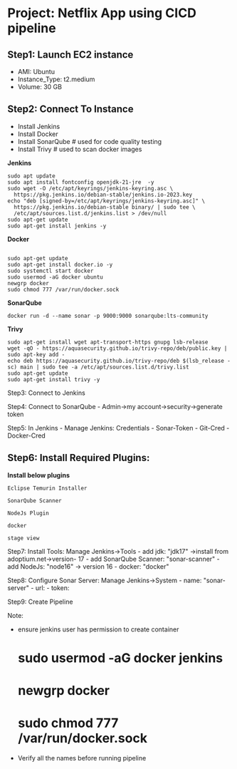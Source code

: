 # Project: Netflix App using CICD pipeline

## Step1: Launch EC2 instance
 - AMI: Ubuntu
 - Instance_Type: t2.medium
 - Volume: 30 GB

## Step2: Connect To Instance
 - Install Jenkins
 - Install Docker
 - Install SonarQube    # used for code quality testing
 - Install Trivy        # used to scan docker images
      
**Jenkins**
````
sudo apt update
sudo apt install fontconfig openjdk-21-jre  -y
sudo wget -O /etc/apt/keyrings/jenkins-keyring.asc \
  https://pkg.jenkins.io/debian-stable/jenkins.io-2023.key
echo "deb [signed-by=/etc/apt/keyrings/jenkins-keyring.asc]" \
  https://pkg.jenkins.io/debian-stable binary/ | sudo tee \
  /etc/apt/sources.list.d/jenkins.list > /dev/null
sudo apt-get update
sudo apt-get install jenkins -y
````
**Docker**
````

sudo apt-get update
sudo apt-get install docker.io -y
sudo systemctl start docker
sudo usermod -aG docker ubuntu
newgrp docker
sudo chmod 777 /var/run/docker.sock
````
**SonarQube**
````
docker run -d --name sonar -p 9000:9000 sonarqube:lts-community
````

**Trivy**
````
sudo apt-get install wget apt-transport-https gnupg lsb-release
wget -qO - https://aquasecurity.github.io/trivy-repo/deb/public.key | sudo apt-key add -
echo deb https://aquasecurity.github.io/trivy-repo/deb $(lsb_release -sc) main | sudo tee -a /etc/apt/sources.list.d/trivy.list
sudo apt-get update
sudo apt-get install trivy -y
````

Step3: Connect to Jenkins 

Step4: Connect to SonarQube
      - Admin->my account->security->generate token

Step5: In Jenkins
     - Manage Jenkins: Credentials
       - Sonar-Token
       - Git-Cred
       - Docker-Cred
## Step6: Install Required Plugins:
   **Install below plugins**

````
Eclipse Temurin Installer 
````
````
SonarQube Scanner
````
````
NodeJs Plugin
````
````
docker
````
````
stage view
````

Step7: Install  Tools: Manage Jenkins->Tools
       - add jdk: "jdk17" ->install from adoptium.net->version- 17
       - add SonarQube Scanner: "sonar-scanner"
       - add NodeJs: "node16" -> version 16
       - docker: "docker"

Step8: Configure Sonar Server: Manage Jenkins->System
      - name: "sonar-server"
      - url:
      - token:

Step9: Create Pipeline

Note: 
- ensure jenkins user has permission to create container
   # sudo usermod -aG docker jenkins
   # newgrp docker
   # sudo chmod 777 /var/run/docker.sock
   
- Verify all the names before running pipeline
